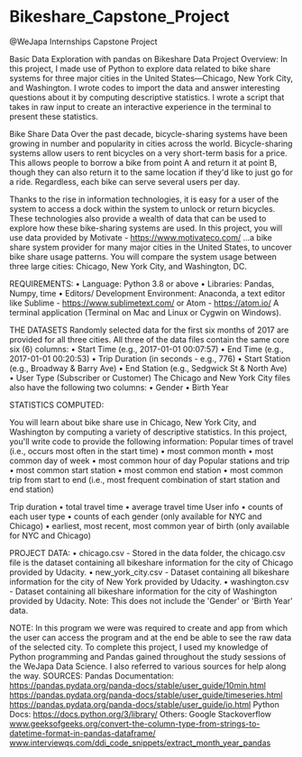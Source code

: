 # Bikeshare_Capstone_Project
@WeJapa Internships Capstone Project

Basic Data Exploration with pandas on Bikeshare Data
Project Overview:
In this project, I made use of Python to explore data related to bike share systems for three major cities in the United States—Chicago, New York City, and Washington. I wrote codes to import the data and answer interesting questions about it by computing descriptive statistics. I wrote a script that takes in raw input to create an interactive experience in the terminal to present these statistics. 

Bike Share Data Over the past decade, bicycle-sharing systems have been growing in number and popularity in cities across the world. Bicycle-sharing systems allow users to rent bicycles on a very short-term basis for a price. This allows people to borrow a bike from point A and return it at point B, though they can also return it to the same location if they'd like to just go for a ride. Regardless, each bike can serve several users per day. 

Thanks to the rise in information technologies, it is easy for a user of the system to access a dock within the system to unlock or return bicycles. These technologies also provide a wealth of data that can be used to explore how these bike-sharing systems are used.  In this project, you will use data provided by Motivate - https://www.motivateco.com/  ...a bike share system provider for many major cities in the United States, to uncover bike share usage patterns. You will compare the system usage between three large cities: Chicago, New York City, and Washington, DC. 
 

REQUIREMENTS:
•	Language: Python 3.8 or above
•	Libraries: Pandas, Numpy, time
•	Editors/ Development Environment: Anaconda, a text editor like Sublime - https://www.sublimetext.com/ or Atom - https://atom.io/ A terminal application (Terminal on Mac and Linux or Cygwin on Windows).  

THE DATASETS
Randomly selected data for the first six months of 2017 are provided for all three cities. All three of the data files contain the same core six (6) columns:
•	Start Time (e.g., 2017-01-01 00:07:57)
•	End Time (e.g., 2017-01-01 00:20:53)
•	Trip Duration (in seconds - e.g., 776)
•	Start Station (e.g., Broadway & Barry Ave)
•	End Station (e.g., Sedgwick St & North Ave)
•	User Type (Subscriber or Customer)
The Chicago and New York City files also have the following two columns:
•	Gender
•	Birth Year

STATISTICS COMPUTED:

You will learn about bike share use in Chicago, New York City, and Washington by computing a variety of descriptive statistics. In this project, you'll write code to provide the following information:
Popular times of travel (i.e., occurs most often in the start time)
•	most common month
•	most common day of week
•	most common hour of day
Popular stations and trip
•	most common start station
•	most common end station
•	most common trip from start to end (i.e., most frequent combination of start station and end station)

Trip duration
•	total travel time
•	average travel time
User info
•	counts of each user type
•	counts of each gender (only available for NYC and Chicago)
•	earliest, most recent, most common year of birth (only available for NYC and Chicago)

PROJECT DATA:
•	chicago.csv - Stored in the data folder, the chicago.csv file is the dataset containing all bikeshare information for the city of Chicago provided by Udacity.
•	new_york_city.csv - Dataset containing all bikeshare information for the city of New York provided by Udacity.
•	washington.csv - Dataset containing all bikeshare information for the city of Washington provided by Udacity. Note: This does not include the 'Gender' or 'Birth Year' data.

NOTE:
In this program we were was required to create and app from which the user can access the program and at the end be able to see the raw data of the selected city.
To complete this project, I used my knowledge of Python programming and Pandas gained throughout the study sessions of the WeJapa Data Science. I also referred to various sources for help along the way.
SOURCES:
Pandas Documentation: https://pandas.pydata.org/panda-docs/stable/user_guide/10min.html
https://pandas.pydata.org/panda-docs/stable/user_guide/timeseries.html
https://pandas.pydata.org/panda-docs/stable/user_guide/io.html
Python Docs: https://docs.python.org/3/library/
Others:
Google
Stackoverflow
www.geeksofgeeks.org/convert-the-column-type-from-strings-to-datetime-format-in-pandas-dataframe/
www.interviewqs.com/ddi_code_snippets/extract_month_year_pandas




